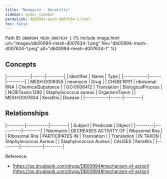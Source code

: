 ```yaml
---
title: "Neomycin - Keratitis"
sidebar: mydoc_sidebar
permalink: db00994-mesh-d007634-1.html
toc: false 
---
```



Path ID: `DB00994_MESH_D007634_1`
{% include image.html url="images/db00994-mesh-d007634-1.png" file="db00994-mesh-d007634-1.png" alt="db00994-mesh-d007634-1" %}

## Concepts

|------------|------|---------|
| Identifier | Name | Type    |
|------------|------|---------|
| MESH:D009355 | neomycin | Drug |
| CHEBI:18111 | ribosomal RNA | ChemicalSubstance |
| GO:0006412 | Translation | BiologicalProcess |
| NCBITaxon:1280 | Staphylococcus aureus | OrganismTaxon |
| MESH:D007634 | Keratitis | Disease |
|------------|------|---------|

## Relationships

|---------|-----------|---------|
| Subject | Predicate | Object  |
|---------|-----------|---------|
| Neomycin | DECREASES ACTIVITY OF | Ribosomal Rna |
| Ribosomal Rna | PARTICIPATES IN | Translation |
| Translation | IN TAXON | Staphylococcus Aureus |
| Staphylococcus Aureus | CAUSES | Keratitis |
|---------|-----------|---------|

Reference: 
  - [https://go.drugbank.com/drugs/DB00994#mechanism-of-action](https://go.drugbank.com/drugs/DB00994#mechanism-of-action)
